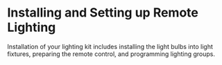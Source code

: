 # Installing and Setting up Remote Lighting

Installation of your lighting kit includes installing the light bulbs into light fixtures, preparing the remote control, and programming lighting groups.

